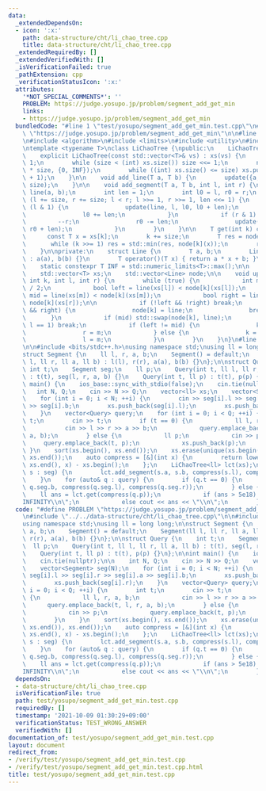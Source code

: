 ```yaml
---
data:
  _extendedDependsOn:
  - icon: ':x:'
    path: data-structure/cht/li_chao_tree.cpp
    title: data-structure/cht/li_chao_tree.cpp
  _extendedRequiredBy: []
  _extendedVerifiedWith: []
  _isVerificationFailed: true
  _pathExtension: cpp
  _verificationStatusIcon: ':x:'
  attributes:
    '*NOT_SPECIAL_COMMENTS*': ''
    PROBLEM: https://judge.yosupo.jp/problem/segment_add_get_min
    links:
    - https://judge.yosupo.jp/problem/segment_add_get_min
  bundledCode: "#line 1 \"test/yosupo/segment_add_get_min.test.cpp\"\n#define PROBLEM\
    \ \"https://judge.yosupo.jp/problem/segment_add_get_min\"\n\n#line 2 \"data-structure/cht/li_chao_tree.cpp\"\
    \n#include <algorithm>\n#include <limits>\n#include <utility>\n#include <vector>\n\
    \ntemplate <typename T>\nclass LiChaoTree {\npublic:\n    LiChaoTree() = default;\n\
    \    explicit LiChaoTree(const std::vector<T>& vs) : xs(vs) {\n        size =\
    \ 1;\n        while (size < (int) xs.size()) size <<= 1;\n        node.resize(2\
    \ * size, {0, INF});\n        while ((int) xs.size() <= size) xs.push_back(xs.back()\
    \ + 1);\n    }\n\n    void add_line(T a, T b) {\n        update({a, b}, 1, 0,\
    \ size);\n    }\n\n    void add_segment(T a, T b, int l, int r) {\n        Line\
    \ line(a, b);\n        int len = 1;\n        int l0 = l, r0 = r;\n        for\
    \ (l += size, r += size; l < r; l >>= 1, r >>= 1, len <<= 1) {\n            if\
    \ (l & 1) {\n                update(line, l, l0, l0 + len);\n                ++l;\n\
    \                l0 += len;\n            }\n            if (r & 1) {\n       \
    \         --r;\n                r0 -= len;\n                update(line, r, r0,\
    \ r0 + len);\n            }\n        }\n    }\n\n    T get(int k) const {\n  \
    \      const T x = xs[k];\n        k += size;\n        T res = node[k](x);\n \
    \       while (k >>= 1) res = std::min(res, node[k](x));\n        return res;\n\
    \    }\n\nprivate:\n    struct Line {\n        T a, b;\n        Line(T a, T b)\
    \ : a(a), b(b) {}\n        T operator()(T x) { return a * x + b; }\n    };\n\n\
    \    static constexpr T INF = std::numeric_limits<T>::max();\n\n    int size;\n\
    \    std::vector<T> xs;\n    std::vector<Line> node;\n\n    void update(Line line,\
    \ int k, int l, int r) {\n        while (true) {\n            int m = (l + r)\
    \ / 2;\n            bool left = line(xs[l]) < node[k](xs[l]);\n            bool\
    \ mid = line(xs[m]) < node[k](xs[m]);\n            bool right = line(xs[r]) <\
    \ node[k](xs[r]);\n\n            if (!left && !right) break;\n            if (left\
    \ && right) {\n                node[k] = line;\n                break;\n     \
    \       }\n            if (mid) std::swap(node[k], line);\n            if (r -\
    \ l == 1) break;\n            if (left != mid) {\n                k = 2 * k;\n\
    \                r = m;\n            } else {\n                k = 2 * k + 1;\n\
    \                l = m;\n            }\n        }\n    }\n}\n#line 4 \"test/yosupo/segment_add_get_min.test.cpp\"\
    \n\n#include <bits/stdc++.h>\nusing namespace std;\nusing ll = long long;\n\n\
    struct Segment {\n    ll l, r, a, b;\n    Segment() = default;\n    Segment(ll\
    \ l, ll r, ll a, ll b) : l(l), r(r), a(a), b(b) {}\n};\n\nstruct Query {\n   \
    \ int t;\n    Segment seg;\n    ll p;\n    Query(int t, ll l, ll r, ll a, ll b)\
    \ : t(t), seg(l, r, a, b) {}\n    Query(int t, ll p) : t(t), p(p) {}\n};\n\nint\
    \ main() {\n    ios_base::sync_with_stdio(false);\n    cin.tie(nullptr);\n\n \
    \   int N, Q;\n    cin >> N >> Q;\n    vector<ll> xs;\n    vector<Segment> seg(N);\n\
    \    for (int i = 0; i < N; ++i) {\n        cin >> seg[i].l >> seg[i].r >> seg[i].a\
    \ >> seg[i].b;\n        xs.push_back(seg[i].l);\n        xs.push_back(seg[i].r);\n\
    \    }\n    vector<Query> query;\n    for (int i = 0; i < Q; ++i) {\n        int\
    \ t;\n        cin >> t;\n        if (t == 0) {\n            ll l, r, a, b;\n \
    \           cin >> l >> r >> a >> b;\n            query.emplace_back(t, l, r,\
    \ a, b);\n        } else {\n            ll p;\n            cin >> p;\n       \
    \     query.emplace_back(t, p);\n            xs.push_back(p);\n        }\n   \
    \ }\n    sort(xs.begin(), xs.end());\n    xs.erase(unique(xs.begin(), xs.end()),\
    \ xs.end());\n    auto compress = [&](int x) {\n        return lower_bound(xs.begin(),\
    \ xs.end(), x) - xs.begin();\n    };\n    LiChaoTree<ll> lct(xs);\n    for (auto&\
    \ s : seg) {\n        lct.add_segment(s.a, s.b, compress(s.l), compress(s.r));\n\
    \    }\n    for (auto& q : query) {\n        if (q.t == 0) {\n            lct.add_segment(q.seg.a,\
    \ q.seg.b, compress(q.seg.l), compress(q.seg.r));\n        } else {\n        \
    \    ll ans = lct.get(compress(q.p));\n            if (ans > 5e18) cout << \"\
    INFINITY\\n\";\n            else cout << ans << \"\\n\";\n        }\n    }\n}\n"
  code: "#define PROBLEM \"https://judge.yosupo.jp/problem/segment_add_get_min\"\n\
    \n#include \"../../data-structure/cht/li_chao_tree.cpp\"\n\n#include <bits/stdc++.h>\n\
    using namespace std;\nusing ll = long long;\n\nstruct Segment {\n    ll l, r,\
    \ a, b;\n    Segment() = default;\n    Segment(ll l, ll r, ll a, ll b) : l(l),\
    \ r(r), a(a), b(b) {}\n};\n\nstruct Query {\n    int t;\n    Segment seg;\n  \
    \  ll p;\n    Query(int t, ll l, ll r, ll a, ll b) : t(t), seg(l, r, a, b) {}\n\
    \    Query(int t, ll p) : t(t), p(p) {}\n};\n\nint main() {\n    ios_base::sync_with_stdio(false);\n\
    \    cin.tie(nullptr);\n\n    int N, Q;\n    cin >> N >> Q;\n    vector<ll> xs;\n\
    \    vector<Segment> seg(N);\n    for (int i = 0; i < N; ++i) {\n        cin >>\
    \ seg[i].l >> seg[i].r >> seg[i].a >> seg[i].b;\n        xs.push_back(seg[i].l);\n\
    \        xs.push_back(seg[i].r);\n    }\n    vector<Query> query;\n    for (int\
    \ i = 0; i < Q; ++i) {\n        int t;\n        cin >> t;\n        if (t == 0)\
    \ {\n            ll l, r, a, b;\n            cin >> l >> r >> a >> b;\n      \
    \      query.emplace_back(t, l, r, a, b);\n        } else {\n            ll p;\n\
    \            cin >> p;\n            query.emplace_back(t, p);\n            xs.push_back(p);\n\
    \        }\n    }\n    sort(xs.begin(), xs.end());\n    xs.erase(unique(xs.begin(),\
    \ xs.end()), xs.end());\n    auto compress = [&](int x) {\n        return lower_bound(xs.begin(),\
    \ xs.end(), x) - xs.begin();\n    };\n    LiChaoTree<ll> lct(xs);\n    for (auto&\
    \ s : seg) {\n        lct.add_segment(s.a, s.b, compress(s.l), compress(s.r));\n\
    \    }\n    for (auto& q : query) {\n        if (q.t == 0) {\n            lct.add_segment(q.seg.a,\
    \ q.seg.b, compress(q.seg.l), compress(q.seg.r));\n        } else {\n        \
    \    ll ans = lct.get(compress(q.p));\n            if (ans > 5e18) cout << \"\
    INFINITY\\n\";\n            else cout << ans << \"\\n\";\n        }\n    }\n}"
  dependsOn:
  - data-structure/cht/li_chao_tree.cpp
  isVerificationFile: true
  path: test/yosupo/segment_add_get_min.test.cpp
  requiredBy: []
  timestamp: '2021-10-09 01:30:29+09:00'
  verificationStatus: TEST_WRONG_ANSWER
  verifiedWith: []
documentation_of: test/yosupo/segment_add_get_min.test.cpp
layout: document
redirect_from:
- /verify/test/yosupo/segment_add_get_min.test.cpp
- /verify/test/yosupo/segment_add_get_min.test.cpp.html
title: test/yosupo/segment_add_get_min.test.cpp
---
```

